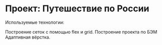 # Проект: Путешествие по России

Используемые технологии:

Построение сеток с помощью flex и grid.
Построение проекта по БЭМ
Адаптивная вёрстка.